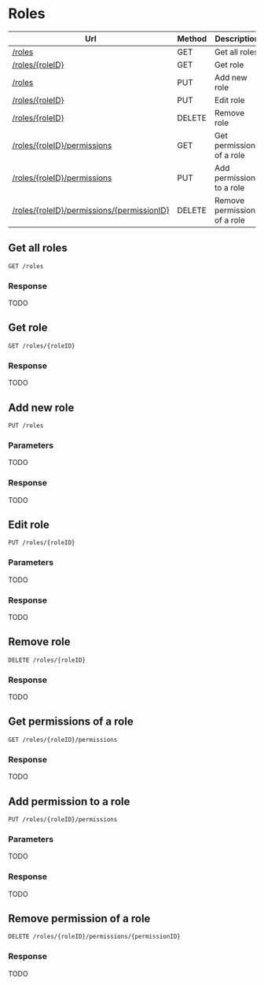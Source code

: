 # Roles

Url | Method | Description
----|--------|------------
[/roles](#get-all-roles) | GET | Get all roles
[/roles/\{roleID\}](#get-role) | GET | Get role
[/roles](#add-new-role) | PUT | Add new role
[/roles/\{roleID\}](#edit-role) | PUT | Edit role
[/roles/\{roleID\}](#remove-role) | DELETE | Remove role
[/roles/\{roleID\}/permissions](#get-permissions-of-a-role) | GET | Get permissions of a role
[/roles/\{roleID\}/permissions](#add-permission-to-a-role) | PUT | Add permission to a role
[/roles/\{roleID\}/permissions/\{permissionID\}](#remove-permission-of-a-role) | DELETE | Remove permission of a role

## Get all roles

    GET /roles

### Response
TODO



## Get role

    GET /roles/{roleID}

### Response
TODO



## Add new role

    PUT /roles

### Parameters
TODO

### Response
TODO



## Edit role

    PUT /roles/{roleID}

### Parameters
TODO

### Response
TODO



## Remove role

    DELETE /roles/{roleID}

### Response
TODO



## Get permissions of a role

    GET /roles/{roleID}/permissions

### Response
TODO



## Add permission to a role

    PUT /roles/{roleID}/permissions

### Parameters
TODO

### Response
TODO



## Remove permission of a role

    DELETE /roles/{roleID}/permissions/{permissionID}

### Response
TODO
